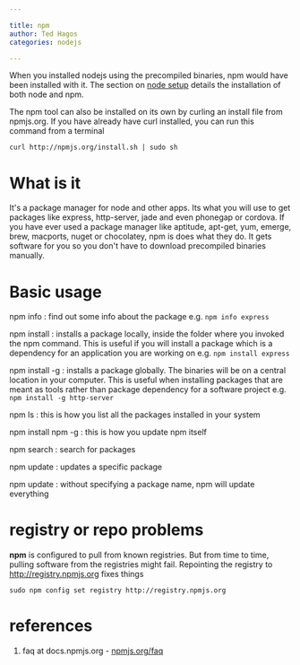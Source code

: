 ```yaml
---

title: npm
author: Ted Hagos
categories: nodejs

---
```


When you installed nodejs using the precompiled binaries, npm would have been installed with it. The section on [node setup](/nodejs/basic-setup.html) details the installation of both node and npm.

The npm tool can also be installed on its own by curling an install file from npmjs.org. If you have already have curl installed, you can run this command from a terminal


`curl http://npmjs.org/install.sh | sudo sh`


# What is it

It's a package manager for node and other apps. Its what you will use to get packages like express, http-server, jade and even phonegap or cordova. If you have ever used a package manager like aptitude, apt-get, yum, emerge, brew, macports, nuget or chocolatey, npm is does what they do. It gets software for you so you don't have to download precompiled binaries manually.

# Basic usage

npm info <package name>
: find out some info about the package e.g. `npm info express`

npm install <package name>
: installs a package locally, inside the folder where you invoked the npm command. This is useful if you will install a package which is a dependency for an application you are working on e.g. `npm install express`

npm install -g <package name>
: installs a package globally. The binaries will be on a central location in your computer. This is useful when installing packages that are meant as tools rather than package dependency for a software project e.g. `npm install -g http-server`

npm ls
: this is how you list all the packages installed in your system

npm install npm -g
: this is how you update npm itself

npm search <name or grep expressions>
: search for packages

npm update <package name>
: updates a specific package

npm update
: without specifying a package name, npm will update everything

# registry or repo problems

**npm** is configured to pull from known registries. But from time to time, pulling software from the registries might fail. Repointing the registry to <http://registry.npmjs.org> fixes things

`sudo npm config set registry http://registry.npmjs.org`

# references

1. faq at docs.npmjs.org - [npmjs.org/faq](https://docs.npmjs.com/misc/faq)
